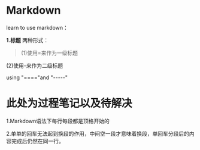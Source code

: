 # Markdown
   learn to use markdown：

**1.标题**
两种形式：
>(1)使用=来作为一级标题

(2)使用-来作为二级标题   

using "===="and "-----"

此处为过程笔记以及待解决
====================
1.Markdown语法下每行每段都是顶格开始的

2.单单的回车无法起到换段的作用，中间空一段才意味着换段，单回车分段后的内容完成后仍然在同一行。
